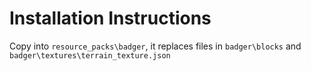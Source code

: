 # Installation Instructions
Copy into `resource_packs\badger`, it replaces files in `badger\blocks` and `badger\textures\terrain_texture.json`
